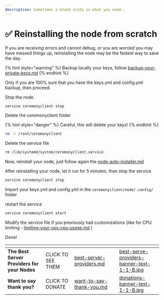 ```yaml
---
description: Sometimes a blank slate is what you need..
---
```


# ✅ Reinstalling the node from scratch

If you are receiving errors and cannot debug, or you are worried you may have messed things up, reinstalling the node may be the fastest way to save the day.

{% hint style="warning" %}
Backup locally your keys, follow [backup-your-private-keys.md](../backup-your-private-keys.md "mention")
{% endhint %}

Only if you are 100% sure that you have the keys.yml and config.yml backup, then proceed.

Stop the node

```bash
service ceremonyclient stop
```

Delete the ceremonyclient folder&#x20;

{% hint style="danger" %}
Careful, this will delete your keys!
{% endhint %}

```bash
rm -r /root/ceremonyclient
```

Delete the service file

```bash
rm /lib/systemd/system/ceremonyclient.service
```

Now, reinstall your node, just follow again the [node-auto-installer.md](../node-auto-installer.md "mention")

After reinstalling your node, let it run for 5 minutes, then stop the service

```bash
service ceremonyclient stop
```

Import your keys.yml and config.yml in the `ceremonyclient/node/.config/`  folder

restart the service

```bash
service ceremonyclient start
```

Modify the service file if you previously had customizations (like for CPU limiting - [limiting-your-vps-cpu-usage.md](managing-your-system-resources/limiting-your-vps-cpu-usage.md "mention") )



Done!

<table data-card-size="large" data-column-title-hidden data-view="cards" data-full-width="false"><thead><tr><th></th><th></th><th data-hidden data-card-target data-type="content-ref"></th><th data-hidden></th><th data-hidden data-card-cover data-type="files"></th></tr></thead><tbody><tr><td><strong>The Best Server Providers for your Nodes</strong></td><td>CLICK TO SEE THEM</td><td><a href="../best-server-providers.md">best-server-providers.md</a></td><td></td><td><a href="../.gitbook/assets/best-serve-providers-banner-text-1-1-B.jpg">best-serve-providers-banner-text-1-1-B.jpg</a></td></tr><tr><td><strong>Want to say thank you?</strong></td><td>CLICK TO DONATE</td><td><a href="../want-to-say-thank-you.md">want-to-say-thank-you.md</a></td><td></td><td><a href="../.gitbook/assets/donations-banner-text-1-1-B.jpg">donations-banner-text-1-1-B.jpg</a></td></tr></tbody></table>
